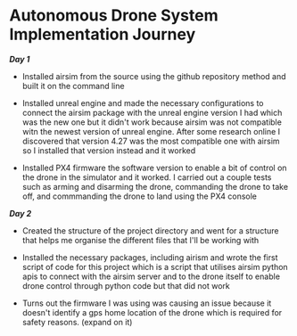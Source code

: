 # Autonomous Drone System Implementation Journey

**_Day 1_**

- Installed airsim from the source using the github repository method and built it on the command line

- Installed unreal engine and made the necessary configurations to connect the airsim package with the unreal engine version I had which was the new one but it didn't work because airsim was not compatible witn the newest version of unreal engine. After some research online I discovered that version 4.27 was the most compatible one with airsim so I installed that version instead and it worked

- Installed PX4 firmware the software version to enable a bit of control on the drone in the simulator and it worked. I carried out a couple tests such as arming and disarming the drone, commanding the drone to take off, and commmanding the drone to land using the PX4 console

**_Day 2_**

- Created the structure of the project directory and went for a structure that helps me organise the different files that I'll be working with

- Installed the necessary packages, including airism and wrote the first script of code for this project which is a script that utilises airsim python apis to connect with the airsim server and to the drone itself to enable drone control through python code but that did not work

- Turns out the firmware I was using was causing an issue because it doesn't identify a gps home location of the drone which is required for safety reasons. (expand on it)
